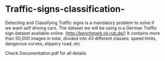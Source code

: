 # Traffic-signs-classification-
Detecting and Classifying Traffic signs is a mandatory problem to solve if we want self driving cars.
The dataset we will be using is a German Traffic sign dataset available online. (http://benchmark.ini.rub.de/)
It contains more than 50,000 images in total, divided into 43 different classes: speed limits, dangerous curves, slippery road, etc

Check Documentation.pdf for all details 
